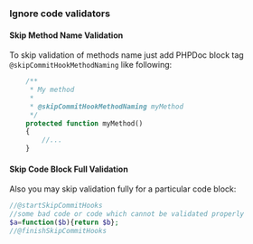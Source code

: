 ### Ignore code validators

#### Skip Method Name Validation
To skip validation of methods name just add PHPDoc block tag `@skipCommitHookMethodNaming` like following:

```php
    /**
     * My method
     *
     * @skipCommitHookMethodNaming myMethod
     */
    protected function myMethod()
    {
        //...
    }
```

#### Skip Code Block Full Validation
Also you may skip validation fully for a particular code block:

```php
//@startSkipCommitHooks
//some bad code or code which cannot be validated properly
$a=function($b){return $b};
//@finishSkipCommitHooks
```
